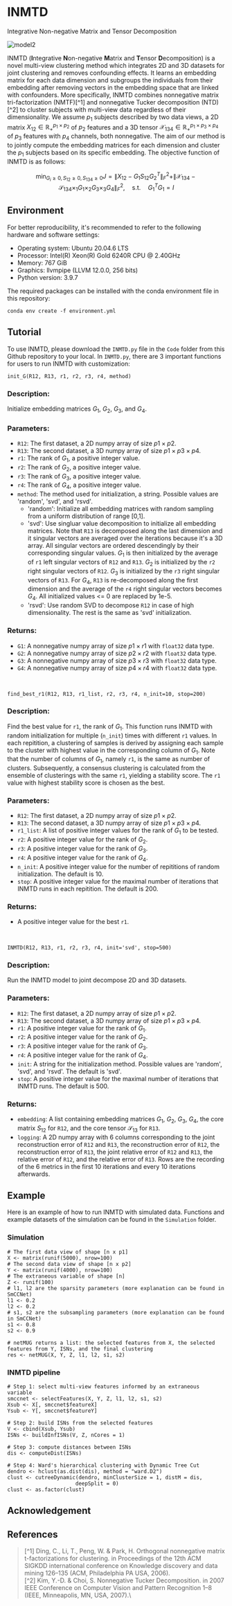 # INMTD
Integrative Non-negative Matrix and Tensor Decomposition

![model2](https://github.com/user-attachments/assets/0cdeb77f-8d3a-454c-9018-264becdd160e)

INMTD (**I**ntegrative **N**on-negative **M**atrix and **T**ensor **D**ecomposition) is a novel multi-view clustering method which integrates 2D and 3D datasets for joint clustering and removes confounding effects. It learns an embedding matrix for each data dimension and subgroups the individuals from their embedding after removing vectors in the embedding space that are linked with confounders. More specifically, INMTD combines nonnegative matrix tri-factorization (NMTF)[^1] and nonnegative Tucker decomposition (NTD)[^2] to cluster subjects with multi-view data regardless of their dimensionality. We assume $p_1$ subjects described by two data views, a 2D matrix $`X_{12} \in \mathbb{R}_{+}^{p_1 \times p_2}`$ of $p_2$ features and a 3D tensor $`\mathcal{X}_{134} \in \mathbb{R}_{+}^{p_1 \times p_3 \times p_4}`$ of $p_3$ features with $p_4$ channels, both nonnegative. The aim of our method is to jointly compute the embedding matrices for each dimension and cluster the $p_1$ subjects based on its specific embedding.
The objective function of INMTD is as follows:
```math
\min_{G_i \geq 0, S_{12} \geq 0, S_{134} \geq 0}⁡ J = \| X_{12} - G_1 S_{12} G_2^T \|_F^2 + \| \mathcal{X}_{134} - \mathcal{S}_{134} ×_1 G_1 ×_2 G_3 ×_3 G_4 \|_F^2, \quad \mathrm{s.t.} \quad G_1^T G_1=I
```

## Environment
For better reproducibility, it's recommended to refer to the following hardware and software settings:
- Operating system: Ubuntu 20.04.6 LTS
- Processor: Intel(R) Xeon(R) Gold 6240R CPU @ 2.40GHz
- Memory: 767 GiB
- Graphics: llvmpipe (LLVM 12.0.0, 256 bits)
- Python version: 3.9.7

The required packages can be installed with the conda environment file in this repository:
```
conda env create -f environment.yml
```

## Tutorial
To use INMTD, please download the `INMTD.py` file in the `Code` folder from this Github repository to your local. 
In `INMTD.py`, there are 3 important functions for users to run INMTD with customization:
&nbsp;
```
init_G(R12, R13, r1, r2, r3, r4, method)
```
### Description:
Initialize embedding matrices $G_1$, $G_2$, $G_3$, and $G_4$.
### Parameters:
- `R12`: The first dataset, a 2D numpy array of size $p1 \times p2$.
- `R13`: The second dataset, a 3D numpy array of size $p1 \times p3 \times p4$.
- `r1`: The rank of $G_1$, a positive integer value.
- `r2`: The rank of $G_2$, a positive integer value.
- `r3`: The rank of $G_3$, a positive integer value.
- `r4`: The rank of $G_4$, a positive integer value.
- `method`: The method used for initialization, a string. Possible values are 'random', 'svd', and 'rsvd'.
  - 'random': Initialize all embedding matrices with random sampling from a uniform distribution of range [0,1].
  - 'svd': Use singluar value decomposition to initialize all embedding matrices. Note that `R13` is decomposed along the last dimension and it singular vectors are averaged over the iterations because it's a 3D array. All singular vectors are ordered descendingly by their corresponding singular values. $G_1$ is then initialized by the average of `r1` left singular vectors of `R12` and `R13`. $G_2$ is initialized by the `r2` right singular vectors of `R12`. $G_3$ is initialized by the `r3` right singular vectors of `R13`. For $G_4$, `R13` is re-decomposed along the first dimension and the average of the `r4` right singular vectors becomes $G_4$. All initialized values <= 0 are replaced by 1e-5.
  - 'rsvd': Use random SVD to decompose `R12` in case of high dimensionality. The rest is the same as 'svd' initialization.
### Returns:
- `G1`: A nonnegative numpy array of size $p1 \times r1$ with `float32` data type.
- `G2`: A nonnegative numpy array of size $p2 \times r2$ with `float32` data type.
- `G3`: A nonnegative numpy array of size $p3 \times r3$ with `float32` data type.
- `G4`: A nonnegative numpy array of size $p4 \times r4$ with `float32` data type.

&nbsp;
```
find_best_r1(R12, R13, r1_list, r2, r3, r4, n_init=10, stop=200)
```
### Description:
Find the best value for `r1`, the rank of $G_1$. This function runs INMTD with random initialization for multiple (`n_init`) times with different `r1` values. In each repitition, a clustering of samples is derived by assigning each sample to the cluster with highest value in the corresponding column of $G_1$. Note that the number of columns of $G_1$, namely `r1`, is the same as number of clusters. Subsequently, a consensus clustering is calculated from the ensemble of clusterings with the same `r1`, yielding a stability score. The `r1` value with highest stability score is chosen as the best.
### Parameters:
- `R12`: The first dataset, a 2D numpy array of size $p1 \times p2$.
- `R13`: The second dataset, a 3D numpy array of size $p1 \times p3 \times p4$.
- `r1_list`: A list of positive integer values for the rank of $G_1$ to be tested.
- `r2`: A positive integer value for the rank of $G_2$.
- `r3`: A positive integer value for the rank of $G_3$.
- `r4`: A positive integer value for the rank of $G_4$.
- `n_init`: A positive integer value for the number of repititions of random initialization. The default is 10.
- `stop`: A positive integer value for the maximal number of iterations that INMTD runs in each repitition. The default is 200.
### Returns:
- A positive integer value for the best `r1`.

&nbsp;
```
INMTD(R12, R13, r1, r2, r3, r4, init='svd', stop=500)
```
### Description:
Run the INMTD model to joint decompose 2D and 3D datasets.
### Parameters:
- `R12`: The first dataset, a 2D numpy array of size $p1 \times p2$.
- `R13`: The second dataset, a 3D numpy array of size $p1 \times p3 \times p4$.
- `r1`: A positive integer value for the rank of $G_1$.
- `r2`: A positive integer value for the rank of $G_2$.
- `r3`: A positive integer value for the rank of $G_3$.
- `r4`: A positive integer value for the rank of $G_4$.
- `init`: A string for the initialization method. Possible values are 'random', 'svd', and 'rsvd'. The default is 'svd'.
- `stop`: A positive integer value for the maximal number of iterations that INMTD runs. The default is 500.
### Returns:
- `embedding`: A list containing embedding matrices $G_1$, $G_2$, $G_3$, $G_4$, the core matrix $S_{12}$ for `R12`, and the core tensor $\mathcal{S}_{13}$ for `R13`.
- `logging`: A 2D numpy array with 6 columns corresponding to the joint reconstruction error of `R12` and `R13`, the reconstruction error of `R12`, the reconstruction error of `R13`, the joint relative error of `R12` and `R13`, the relative error of `R12`, and the relative error of `R13`. Rows are the recording of the 6 metrics in the first 10 iterations and every 10 iterations afterwards.
  
## Example
Here is an example of how to run INMTD with simulated data. Functions and example datasets of the simulation can be found in the `Simulation` folder.
### Simulation
```
# The first data view of shape [n x p1]
X <- matrix(runif(5000), nrow=100)
# The second data view of shape [n x p2]
Y <- matrix(runif(4000), nrow=100)
# The extraneous variable of shape [n]
Z <- runif(100)
# l1, l2 are the sparsity parameters (more explanation can be found in SmCCNet)
l1 <- 0.2
l2 <- 0.2
# s1, s2 are the subsampling parameters (more explanation can be found in SmCCNet)
s1 <- 0.8
s2 <- 0.9

# netMUG returns a list: the selected features from X, the selected features from Y, ISNs, and the final clustering
res <- netMUG(X, Y, Z, l1, l2, s1, s2)
```
### INMTD pipeline
```
# Step 1: select multi-view features informed by an extraneous variable
smccnet <- selectFeatures(X, Y, Z, l1, l2, s1, s2)
Xsub <- X[, smccnet$featureX]
Ysub <- Y[, smccnet$featureY]

# Step 2: build ISNs from the selected features
V <- cbind(Xsub, Ysub)
ISNs <- buildInfISNs(V, Z, nCores = 1)

# Step 3: compute distances between ISNs
dis <- computeDist(ISNs)

# Step 4: Ward's hierarchical clustering with Dynamic Tree Cut
dendro <- hclust(as.dist(dis), method = "ward.D2")
clust <- cutreeDynamic(dendro, minClusterSize = 1, distM = dis, 
                      deepSplit = 0)
clust <- as.factor(clust)
```
## Acknowledgement
## References
> [^1] Ding, C., Li, T., Peng, W. & Park, H. Orthogonal nonnegative matrix t-factorizations for clustering. in Proceedings of the 12th ACM SIGKDD international conference on Knowledge discovery and data mining 126–135 (ACM, Philadelphia PA USA, 2006).\
> [^2] Kim, Y.-D. & Choi, S. Nonnegative Tucker Decomposition. in 2007 IEEE Conference on Computer Vision and Pattern Recognition 1–8 (IEEE, Minneapolis, MN, USA, 2007).\
